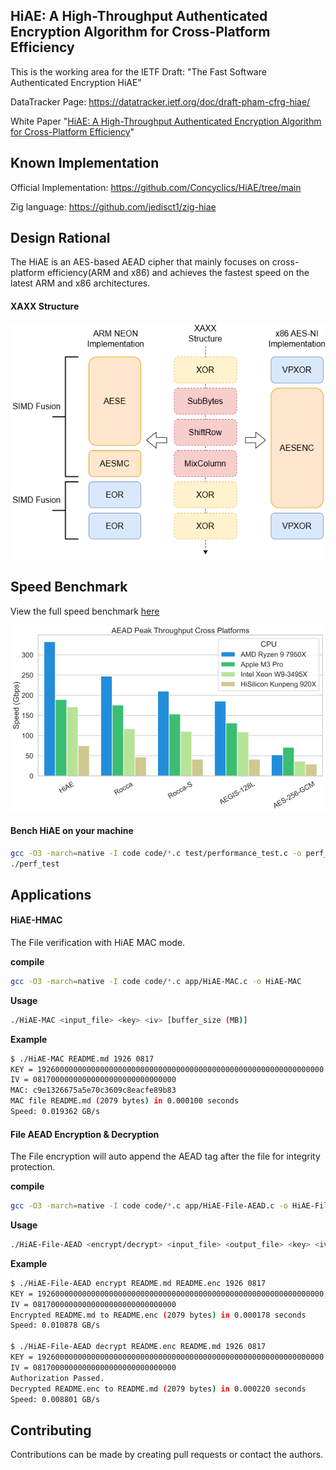 ## HiAE: A High-Throughput Authenticated Encryption Algorithm for Cross-Platform Efficiency

This is the working area for the IETF Draft: "The Fast Software Authenticated Encryption HiAE"

DataTracker Page: https://datatracker.ietf.org/doc/draft-pham-cfrg-hiae/

White Paper "[HiAE: A High-Throughput Authenticated Encryption Algorithm for Cross-Platform Efficiency](https://eprint.iacr.org/2025/377)"

## Known Implementation

Official Implementation: https://github.com/Concyclics/HiAE/tree/main

Zig language: https://github.com/jedisct1/zig-hiae

## Design Rational

The HiAE is an AES-based AEAD cipher that mainly focuses on cross-platform efficiency(ARM and x86) and achieves the fastest speed on the latest ARM and x86 architectures.

#### XAXX Structure

![XAXX.drawio](XAXX.drawio.png)

## Speed Benchmark

View the full speed benchmark [here](https://concyclics.github.io/HiAE/Speed/speed.html)

![speed](Throughput.png)

#### Bench HiAE on your machine

```bash
gcc -O3 -march=native -I code code/*.c test/performance_test.c -o perf_test
./perf_test
```

## Applications

#### HiAE-HMAC

The File verification with HiAE MAC mode.

**compile**

```bash
gcc -O3 -march=native -I code code/*.c app/HiAE-MAC.c -o HiAE-MAC
```

**Usage**

```bash
./HiAE-MAC <input_file> <key> <iv> [buffer_size (MB)]
```

**Example**

```bash
$ ./HiAE-MAC README.md 1926 0817
KEY = 1926000000000000000000000000000000000000000000000000000000000000
IV = 08170000000000000000000000000000
MAC: c9e1326675a5e70c3609c8eacfe89b83
MAC file README.md (2079 bytes) in 0.000100 seconds
Speed: 0.019362 GB/s
```

#### File AEAD Encryption & Decryption

The File encryption will auto append the AEAD tag after the file for integrity protection.

**compile**

```bash
gcc -O3 -march=native -I code code/*.c app/HiAE-File-AEAD.c -o HiAE-File-AEAD
```

**Usage**

```bash
./HiAE-File-AEAD <encrypt/decrypt> <input_file> <output_file> <key> <iv> [buffer_size (MB)]
```

**Example**

```bash
$ ./HiAE-File-AEAD encrypt README.md README.enc 1926 0817
KEY = 1926000000000000000000000000000000000000000000000000000000000000
IV = 08170000000000000000000000000000
Encrypted README.md to README.enc (2079 bytes) in 0.000178 seconds
Speed: 0.010878 GB/s

$ ./HiAE-File-AEAD decrypt README.enc README.md 1926 0817
KEY = 1926000000000000000000000000000000000000000000000000000000000000
IV = 08170000000000000000000000000000
Authorization Passed.
Decrypted README.enc to README.md (2079 bytes) in 0.000220 seconds
Speed: 0.008801 GB/s 
```


## Contributing

Contributions can be made by creating pull requests or contact the authors.


